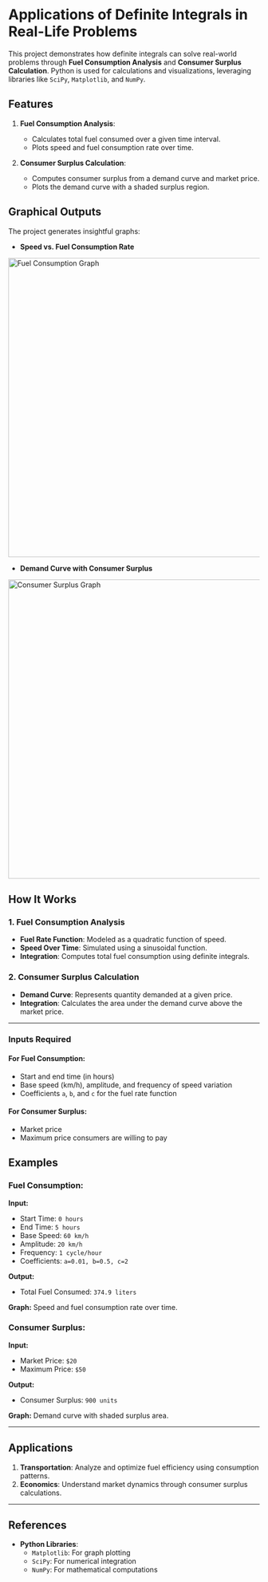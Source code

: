 # Applications of Definite Integrals in Real-Life Problems

This project demonstrates how definite integrals can solve real-world problems through **Fuel Consumption Analysis** and **Consumer Surplus Calculation**. Python is used for calculations and visualizations, leveraging libraries like `SciPy`, `Matplotlib`, and `NumPy`.

## Features

1. **Fuel Consumption Analysis**:
   - Calculates total fuel consumed over a given time interval.
   - Plots speed and fuel consumption rate over time.

2. **Consumer Surplus Calculation**:
   - Computes consumer surplus from a demand curve and market price.
   - Plots the demand curve with a shaded surplus region.

## Graphical Outputs

The project generates insightful graphs:
- **Speed vs. Fuel Consumption Rate**
<img src="https://github.com/user-attachments/assets/3ba6cdbb-8231-4275-81f1-d1912fc59329" alt="Fuel Consumption Graph" width="600"/>


- **Demand Curve with Consumer Surplus**
<img src="https://github.com/user-attachments/assets/5d651ce0-39f6-42b6-b805-83c532e3e377" alt="Consumer Surplus Graph" width="600"/>




## How It Works

### 1. Fuel Consumption Analysis
- **Fuel Rate Function**: Modeled as a quadratic function of speed.
- **Speed Over Time**: Simulated using a sinusoidal function.
- **Integration**: Computes total fuel consumption using definite integrals.

### 2. Consumer Surplus Calculation
- **Demand Curve**: Represents quantity demanded at a given price.
- **Integration**: Calculates the area under the demand curve above the market price.

---
### Inputs Required

#### For Fuel Consumption:
- Start and end time (in hours)
- Base speed (km/h), amplitude, and frequency of speed variation
- Coefficients `a`, `b`, and `c` for the fuel rate function

#### For Consumer Surplus:
- Market price
- Maximum price consumers are willing to pay


## Examples

### Fuel Consumption:
**Input:**  
- Start Time: `0 hours`  
- End Time: `5 hours`  
- Base Speed: `60 km/h`  
- Amplitude: `20 km/h`  
- Frequency: `1 cycle/hour`  
- Coefficients: `a=0.01, b=0.5, c=2`  

**Output:**  
- Total Fuel Consumed: `374.9 liters`  

**Graph:** Speed and fuel consumption rate over time.

### Consumer Surplus:
**Input:**  
- Market Price: `$20`  
- Maximum Price: `$50`  

**Output:**  
- Consumer Surplus: `900 units`  

**Graph:** Demand curve with shaded surplus area.

---

## Applications

1. **Transportation**: Analyze and optimize fuel efficiency using consumption patterns.
2. **Economics**: Understand market dynamics through consumer surplus calculations.

---

## References

- **Python Libraries**:
  - `Matplotlib`: For graph plotting
  - `SciPy`: For numerical integration
  - `NumPy`: For mathematical computations
